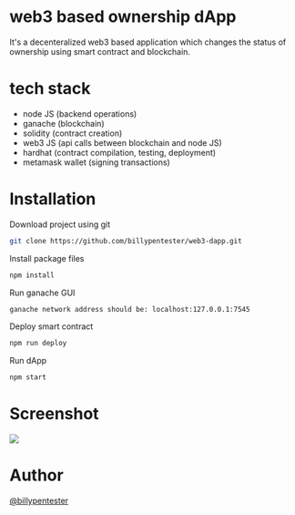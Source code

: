 # web3 based ownership dApp

It's a decenteralized web3 based application which changes the status of ownership using smart contract and blockchain.

# tech stack

- node JS (backend operations)
- ganache (blockchain)
- solidity (contract creation)
- web3 JS (api calls between blockchain and node JS)
- hardhat (contract compilation, testing, deployment)
- metamask wallet (signing transactions)

# Installation

Download project using git
```bash 
git clone https://github.com/billypentester/web3-dapp.git
```
Install package files 
```bash 
npm install 
```
Run ganache GUI
```bash
ganache network address should be: localhost:127.0.0.1:7545
```
Deploy smart contract
```bash
npm run deploy
```
Run dApp
```bash
npm start
```

# Screenshot

<img src="https://live.staticflickr.com/65535/52216035216_0094ef9a3e_b.jpg" />

# Author
[@billypentester](https://github.com/billypentester)


